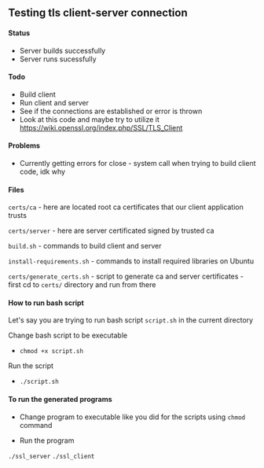## Testing tls client-server connection

#### Status
- Server builds successfully
- Server runs sucessfully

#### Todo
- Build client
- Run client and server
- See if the connections are established or error is thrown
- Look at this code and maybe try to utilize it https://wiki.openssl.org/index.php/SSL/TLS_Client

#### Problems
- Currently getting errors for close - system call when trying to build client code, idk why

#### Files
`certs/ca` - here are located root ca certificates that our client application trusts

`certs/server` - here are server certificated signed by trusted ca 

`build.sh` - commands to build client and server

`install-requirements.sh` - commands to install required libraries on Ubuntu

`certs/generate_certs.sh` - script to generate ca and server certificates
    - first cd to `certs/` directory and run from there

#### How to run bash script
Let's say you are trying to run bash script `script.sh` in the current directory

Change bash script to be executable
- `chmod +x script.sh`

Run the script
- `./script.sh`


#### To run the generated programs
- Change program to executable like you did for the scripts using `chmod` command

- Run the program

`./ssl_server`
`./ssl_client`
